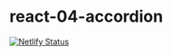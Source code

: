 # react-04-accordion

[![Netlify Status](https://api.netlify.com/api/v1/badges/cacd64e2-fa1e-48b8-b109-84d5655e8bd9/deploy-status)](https://app.netlify.com/sites/react-04-accordion/deploys)
